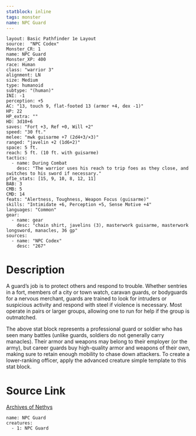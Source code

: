 ```yaml
---
statblock: inline
tags: monster
name: NPC Guard
---
```

```statblock
layout: Basic Pathfinder 1e Layout
source:  "NPC Codex"
Monster_CR: 1
name: NPC Guard
Monster_XP: 400
race: Human
class: "warrior 3"
alignment: LN
size: Medium
type: humanoid
subtype: "(human)"
INI: -1
perception: +5
AC: "13, touch 9, flat-footed 13 (armor +4, dex -1)"
HP: 22
HP_extra: ""
HD: 3d10+6
saves: "Fort +3, Ref +0, Will +2"
speed: "30 ft."
melee: "mwk guisarme +7 (2d4+3/×3)"
ranged: "javelin +2 (1d6+2)"
space: 5 ft.
reach: 5 ft. (10 ft. with guisarme)
tactics:
  - name: During Combat
    desc: "The warrior uses his reach to trip foes as they close, and switches to his sword if necessary."
pf1e_stats: [15, 9, 10, 8, 12, 11]
BAB: 3
CMB: 5
CMD: 14
feats: "Alertness, Toughness, Weapon Focus (guisarme)"
skills: "Intimidate +6, Perception +5, Sense Motive +4"
languages: "Common"
gear:
  - name: gear
    desc: "chain shirt, javelins (3), masterwork guisarme, masterwork longsword, manacles, 36 gp"
sources:
  - name: "NPC Codex"
    desc: "267"
```
# Description
A guard’s job is to protect others and respond to trouble. Whether sentries in a fort, members of a city or town watch, caravan guards, or bodyguards for a nervous merchant, guards are trained to look for intruders or suspicious activity and respond with steel if violence is necessary. Most operate in pairs or larger groups, allowing one to run for help if the group is outmatched.

The above stat block represents a professional guard or soldier who has seen many battles (unlike guards, soldiers do not generally carry manacles). Their armor and weapons may belong to their employer (or the army), but career guards buy high-quality armor and weapons of their own, making sure to retain enough mobility to chase down attackers. To create a lower-ranking officer, apply the advanced creature simple template to this stat block.
# Source Link
[Archives of Nethys](https://aonprd.com/NPCDisplay.aspx?ItemName=Guard)
```encounter-table
name: NPC Guard
creatures:
  - 1: NPC Guard
```
